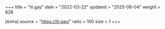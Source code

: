 +++
title = "lil.gay"
date = "2022-03-22"
updated = "2025-06-04"
weight = 628

[extra]
source = "https://lil.gay/"
ratio = 100
size = 1
+++
